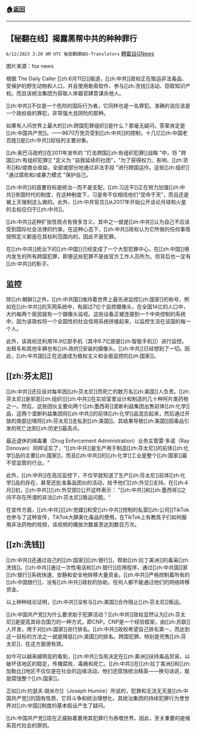 ###  [:house:返回](README.md)
---


## 【秘翻在线】揭露黑帮中共的种种罪行
`6/12/2023 3:20 AM UTC 秘密翻譯組G-Translators` [轉載自GNews](https://gnews.org/articles/1376753)

                  

图片来源：fox news

根据 The Daily Caller [[zh:6月11日]]报道，[[zh:中共]]政权正在贩运非法毒品、受保护的野生动物和人口，并且使用勒索软件、参与[[zh:洗钱]]活动、窃取知识产权。而且该统治集团为获取人体器官肆意谋杀他人。

[[zh:中共]]不仅是一个危险的国际行为者，它同样也是一名罪犯。准确的说应该是一个政权级的罪犯，非常强大且阴险的那种。

如果有人问世界上最大的[[zh:跨国犯罪组织]]是什么？那毫无疑问，答案肯定是[[zh:中国共产党]]。——9670万党员受到[[zh:中共]]的控制，十几亿[[zh:中国老百姓]]是[[zh:中共]]奴役的主要对象。

[[zh:奥巴马政府]]在2011年发布的 "打击跨国[[zh:有组织犯罪]]战略 "中，将 "跨国[[zh:有组织犯罪]] "定义为 "自我延续的社团"，"为了获得权力、影响、[[zh:货币]]和/或商业收益，全部或部分地通过非法手段 "进行跨国运作。这些[[zh:组织]] "通过腐败和/或暴力模式 "保护自己。

[[zh:中共]]的首要目标是统治--而不是支配，[[zh:习近平]]正在努力加强[[zh:中共]]帝国时代的制度，在这种制度下，习皇帝不仅相信他们“受命于天”，而且还是被上天强制这么做的。此外，[[zh:中共官员]]从2017年开始公开谈论月球和火星的主权应归于[[zh:中共]]。

[[zh:中共]]这种扩张性观点有很多含义，其中之一就是[[zh:中共]]认为自己不应该受到国际社会法律的约束。在这种心态下，[[zh:中共]]政权认为它所做的任何事情按照定义都是在其权利范围内的，因此不是犯罪。

在[[zh:中共]]统治下的[[zh:中国]]已经变成了一个大型犯罪中心，在[[zh:中国]]境内发生的所有跨国犯罪，即便这些犯罪不是由官方工作人员所为，但背后也一定有[[zh:中共]]的影子。


## 监控

除[[zh:朝鲜]]之外，[[zh:中共国]]维持着世界上最先进监控[[zh:国家]]的称号，例如在[[zh:中共]]的天网系统中，有超过7亿个监控摄像头，在全国14亿的人口中，大约每两个居民就有一个摄像头监视。这些设备正被连接到一个中央控制的系统中，因为该政权将一个全国性的社会信用系统拼接起来，以监控生活在该国的每一个人。

此外，该政权还利用16.9亿部手机（其中9.7亿部是[[zh:智能手机]]）进行监控。出租车和其他车辆也有[[zh:政府]]安装的摄像头。[[zh:中共]]已经想到了一切。因此，[[zh:中共国]]正在迅速成为极权主义和全面监控的[[zh:国家]]。


## [[zh:芬太尼]]

[[zh:中共]]还应该对每年因[[zh:芬太尼]]而死亡的数万名[[zh:美国]]人负责。[[zh:芬太尼]]是邪恶[[zh:组织]][[zh:中共]]在实验室里设计和制造的几十种阿片类药物之一。然后，这些团伙主要向两个[[zh:墨西哥]]垄断利益集团出售前体[[zh:化学]]品，这两个垄断利益集团将[[zh:中共]]的前体[[zh:化学]]品混合起来，然后通过开放的南部边境将[[zh:芬太尼]]走私到[[zh:美国]]。其结果导致[[zh:美国]]因毒品引发的死亡达到[[zh:历史]]最高点。

最近退休的缉毒署（Drug Enforcement Administration）业务主管雷·多诺（Ray Donovan）同样证实了，“[[zh:中共]]是生产用于制造[[zh:芬太尼]]的前体[[zh:化学]]品的主要[[zh:国家]]，而且[[zh:中共]]的[[zh:化学]]工业是整个[[zh:国家]]最不受监管的行业。"

此外，[[zh:中共]]在高压监控下，不仅早就知道了生产[[zh:芬太尼]]前体[[zh:化学]]品的存在，甚至还批准毒品团伙的活动，给予他们[[zh:外交]]支持。在[[zh:4月]]初，[[zh:中共]][[zh:外交部]]公开这样表示： "[[zh:中共]]和[[zh:墨西哥]]之间不存在所谓的非法[[zh:芬太尼]]贩运问题。“

在宣传方面，[[zh:中共]][[zh:党媒]]和受[[zh:中共]]控制的私营[[zh:公司]]TikTok也参与了这种宣传，TikTok大肆美化毒品的使用。在TikTok上有教孩子们如何服用非法药物的视频，该视频的播放次数甚至达到数百万次。


## [[zh:洗钱]]

[[zh:中共]]还通过自己的[[zh:国家]][[zh:银行]]，帮助[[zh:拉丁美洲]]的毒枭[[zh:洗钱]]。[[zh:中共]]通过一次性电话和[[zh:银行]]应用程序，通过[[zh:中共国]]家[[zh:银行]]系统快速、安静和安全地转移大量资金。[[zh:中共]]严格控制着所有的[[zh:中国银行]]，没有[[zh:中共]]政权的协助，任何人都不能通过他们的网络转移资金。

以上种种结论证明，[[zh:中共]]没有与[[zh:美国]]合作阻止[[zh:芬太尼]]贩运。

[[zh:中国共产党]]为什么要求助于犯罪活动？[[zh:中共]]政权显然认为[[zh:芬太尼]]是提高其综合国力的一种方式，即CNP。CNP是一个经验框架，由[[zh:苏联]]人开发，用于对[[zh:国家]]进行排名。[[zh:中共]]政权希望自己排名第一，而达到这一目标的方法之一就是降低[[zh:美国]]的排名。跨国犯罪，特别是兜售[[zh:芬太尼]]，在这方面很有效。

如今可以越来越明显的看到，[[zh:中共]]当局决定在[[zh:美洲]]扶持毒品贸易，以破坏该地区的稳定，传播腐败、毒瘾和死亡。[[zh:中共]]在[[zh:拉丁美洲]]和[[zh:加勒比]]地区不仅仅是在社会的边缘活动，他们还腐蚀统治精英——换句话说，就是腐蚀整个[[zh:国家]]。

正如[[zh:约瑟夫·胡米尔]]（Joseph Humire）所说的，犯罪和无法无天是[[zh:中国共产党]]的固有性质，它将斗争和统治理想化，其统治集团的持续犯罪行为使世界对[[zh:中国]]制度的基本假设产生了疑问。

[[zh:中国共产党]]现在正威胁着要用其犯罪行为吞噬世界。因此，至关重要的是维系现代社会的原则。
